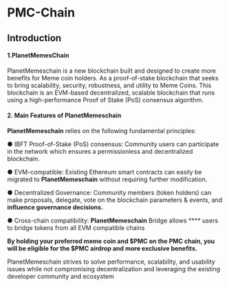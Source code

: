 # PMC-Chain

## Introduction

#### &#x20;**1.PlanetMemesChain**

PlanetMemeschain is a new blockchain built and designed to create more benefits for Meme coin holders. As a proof-of-stake blockchain that seeks to bring scalability, security, robustness, and utility to Meme Coins. This blockchain is an EVM-based decentralized, scalable blockchain that runs using a high-performance Proof of Stake (PoS) consensus algorithm.

#### &#x20;**2. Main Features of PlanetMemeschain**

**PlanetMemeschain** relies on the following fundamental principles:

● IBFT Proof-of-Stake (PoS) consensus: Community users can participate in the network which ensures a permissionless and decentralized blockchain.

&#x20;

● EVM-compatible: Existing Ethereum smart contracts can easily be migrated to **PlanetMemeschain** without requiring further modification.

&#x20;

● Decentralized Governance: Community members (token holders) can make proposals, delegate, vote on the blockchain parameters & events, and **influence governance decisions.**

&#x20;

● Cross-chain compatibility: **PlanetMemeschain** Bridge allows **** users to bridge tokens from all EVM compatible chains

**By holding your preferred meme coin and $PMC on the PMC chain, you will be eligible for the $PMC airdrop and more exclusive benefits.**

PlanetMemeschain strives to solve performance, scalability, and usability issues while not compromising decentralization and leveraging the existing developer community and ecosystem

